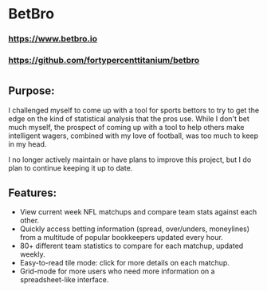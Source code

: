 # BetBro

### https://www.betbro.io

### https://github.com/fortypercenttitanium/betbro

#

## Purpose:

I challenged myself to come up with a tool for sports bettors to try to get the edge on the kind of statistical analysis that the pros use. While I don't bet much myself, the prospect of coming up with a tool to help others make intelligent wagers, combined with my love of football, was too much to keep in my head.

I no longer actively maintain or have plans to improve this project, but I do plan to continue keeping it up to date.

## Features:

- View current week NFL matchups and compare team stats against each other.
- Quickly access betting information (spread, over/unders, moneylines) from a multitude of popular bookkeepers updated every hour.
- 80+ different team statistics to compare for each matchup, updated weekly.
- Easy-to-read tile mode: click for more details on each matchup.
- Grid-mode for more users who need more information on a spreadsheet-like interface.
